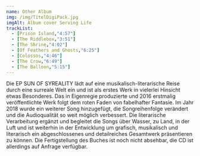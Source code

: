 ```yaml
---
name: Other Album
img: /img/TitelDigiPack.jpg
imgAlt: Album cover Serving Life
trackList:
  - [Prison Island,"4:57"]
  - [The Riddlebox,"3:51"]
  - [The Shrine,"4:02"]
  - [Of Feathers and Ghosts,"6:25"]
  - [Colossos,"4:46"]
  - [The Crow,"6:49"]
  - [The Balloon,"5:15"]
---
```


Die EP SUN OF SYREALITY lädt auf eine musikalisch-literarische Reise durch eine surreale Welt ein und ist als erstes Werk in vielerlei Hinsicht etwas Besonderes. Das in Eigenregie produzierte und 2016 erstmalig veröffentlichte Werk  folgt dem roten Faden von fabelhafter Fantasie. Im Jahr 2018 wurde ein weiterer Song hinzugefügt, die Songreihenfolge verändert und die Audioqualität so weit möglich verbessert. Die literarische Verarbeitung ergänzt und begleitet die Songs über Wasser, zu Land, in der Luft und ist weiterhin in der Entwicklung um grafisch, musikalisch und literarisch ein abgeschlossenes und detailreiches Gesamtwerk präsentieren zu können. Die Fertigstellung des Buches ist noch nicht absehbar, die CD ist allerdings auf Anfrage verfügbar.

